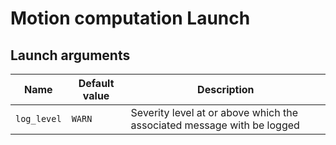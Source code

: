 # Motion computation Launch

## Launch arguments

| Name        | Default value | Description                                                            |
| ----------- | ------------- | ---------------------------------------------------------------------- |
| `log_level` | `WARN`        | Severity level at or above which the associated message with be logged |
